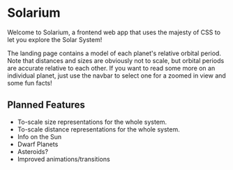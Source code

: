 # Solarium

Welcome to Solarium, a frontend web app that uses the majesty of CSS to let you explore the Solar System!

The landing page contains a model of each planet's relative orbital period.  Note that distances and sizes are obviously not to scale, but orbital periods are accurate relative to each other.  If you want to read some more on an individual planet, just use the navbar to select one for a zoomed in view and some fun facts!

## Planned Features

- To-scale size representations for the whole system.
- To-scale distance representations for the whole system.
- Info on the Sun
- Dwarf Planets
- Asteroids?
- Improved animations/transitions
